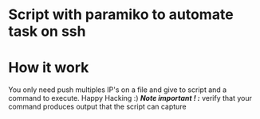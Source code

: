 # Script with paramiko to automate task on ssh
# How it work
You only need push multiples IP's on a file and give to script and a command to execute. Happy Hacking :)
***Note important ! :*** verify that your command produces output that the script can capture
